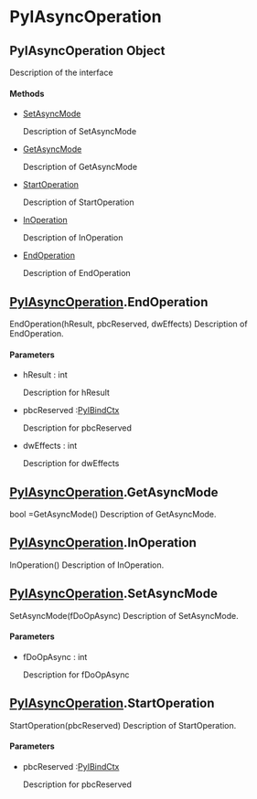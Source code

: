 # PyIAsyncOperation

## PyIAsyncOperation Object



Description of the interface

#### Methods


  - [SetAsyncMode](PyIAsyncOperation.md#pyiasyncoperationsetasyncmode)

    Description of SetAsyncMode&nbsp;

  - [GetAsyncMode](PyIAsyncOperation.md#pyiasyncoperationgetasyncmode)

    Description of GetAsyncMode&nbsp;

  - [StartOperation](PyIAsyncOperation.md#pyiasyncoperationstartoperation)

    Description of StartOperation&nbsp;

  - [InOperation](PyIAsyncOperation.md#pyiasyncoperationinoperation)

    Description of InOperation&nbsp;

  - [EndOperation](PyIAsyncOperation.md#pyiasyncoperationendoperation)

    Description of EndOperation&nbsp;

## [PyIAsyncOperation](#pyiasyncoperation)\.EndOperation

EndOperation\(hResult, pbcReserved, dwEffects\)
Description of EndOperation\.

#### Parameters


  - hResult : int

    Description for hResult

  - pbcReserved :[PyIBindCtx](#pyibindctx)

    Description for pbcReserved

  - dwEffects : int

    Description for dwEffects

## [PyIAsyncOperation](#pyiasyncoperation)\.GetAsyncMode



bool =GetAsyncMode\(\)
Description of GetAsyncMode\.

## [PyIAsyncOperation](#pyiasyncoperation)\.InOperation

InOperation\(\)
Description of InOperation\.

## [PyIAsyncOperation](#pyiasyncoperation)\.SetAsyncMode

SetAsyncMode\(fDoOpAsync\)
Description of SetAsyncMode\.

#### Parameters


  - fDoOpAsync : int

    Description for fDoOpAsync

## [PyIAsyncOperation](#pyiasyncoperation)\.StartOperation

StartOperation\(pbcReserved\)
Description of StartOperation\.

#### Parameters


  - pbcReserved :[PyIBindCtx](#pyibindctx)

    Description for pbcReserved